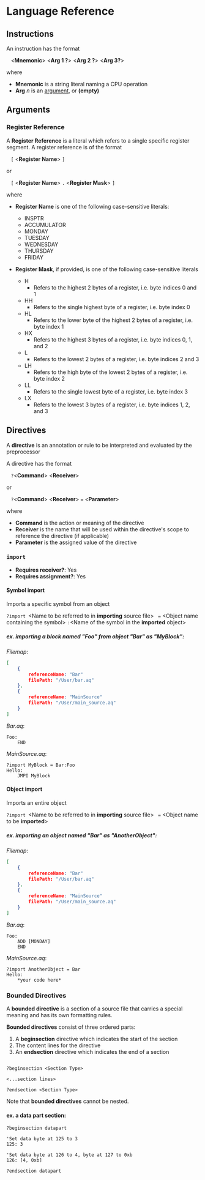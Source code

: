 # Language Reference

## Instructions

An instruction has the format

&nbsp;&nbsp;&nbsp;&lt;**Mnemonic**&gt; &lt;**Arg 1 ?**&gt; &lt;**Arg 2 ?**&gt; &lt;**Arg 3?**&gt;

where
* **Mnemonic** is a string literal naming a CPU operation
* **Arg** *n* is an <a href="##Arguments">argument</a>, or **(empty)**

## Arguments

### Register Reference

A **Register Reference** is a literal which refers to a single specific register segment. A register reference is of the format

&nbsp;&nbsp;&nbsp;`[` &lt;**Register Name**&gt; `]`

or

&nbsp;&nbsp;&nbsp;`[` &lt;**Register Name**&gt; `.` &lt;**Register Mask**&gt; `]`

where
* **Register Name** is one of the following case-sensitive literals:
    * INSPTR
    * ACCUMULATOR
    * MONDAY
    * TUESDAY
    * WEDNESDAY
    * THURSDAY
    * FRIDAY

* **Register Mask**, if provided, is one of the following case-sensitive literals
    * H
        * Refers to the highest 2 bytes of a register, i.e. byte indices 0 and 1
    * HH
        * Refers to the single highest byte of a register, i.e. byte index 0
    * HL
        * Refers to the lower byte of the highest 2 bytes of a register, i.e. byte index 1
    * HX
        * Refers to the highest 3 bytes of a register, i.e. byte indices 0, 1, and 2
    * L
        * Refers to the lowest 2 bytes of a register, i.e. byte indices 2 and 3
    * LH
        * Refers to the high byte of the lowest 2 bytes of a register, i.e. byte index 2
    * LL
        * Refers to the single lowest byte of a register, i.e. byte index 3
    * LX
        * Refers to the lowest 3 bytes of a register, i.e. byte indices 1, 2, and 3


## Directives
A **directive** is an annotation or rule to be interpreted and evaluated by the preprocessor

A directive has the format

&nbsp;&nbsp;&nbsp;`?`&lt;**Command**&gt; &lt;**Receiver**&gt;

or

&nbsp;&nbsp;&nbsp;`?`&lt;**Command**&gt; &lt;**Receiver**&gt; `=` &lt;**Parameter**&gt;

where
* **Command** is the action or meaning of the directive
* **Receiver** is the name that will be used within the directive's scope to reference the directive (if applicable)
* **Parameter** is the assigned value of the directive 

### `import`

- **Requires receiver?**: Yes
- **Requires assignment?**: Yes

#### Symbol import
Imports a specific symbol from an object

`?import `&lt;Name to be referred to in **importing** source file&gt; ` =` &lt;Object name containing the symbol&gt; `:`&lt;Name of the symbol in the **imported** object&gt;

##### ex. importing a block named &quot;Foo&quot; from object &quot;Bar&quot; as &quot;MyBlock&quot;:
*Filemap*:
```json
[
    {
        referenceName: "Bar"
        filePath: "/User/bar.aq"
    },
    {
        referenceName: "MainSource"
        filePath: "/User/main_source.aq"
    }
]
```

*Bar&period;aq*:

    Foo:
        END

*MainSource&period;aq*:

    ?import MyBlock = Bar:Foo
    Hello:
        JMPI MyBlock

#### Object import
Imports an entire object

`?import `&lt;Name to be referred to in **importing** source file&gt; ` =` &lt;Object name to be **imported**&gt;

##### ex. importing an object named &quot;Bar&quot; as &quot;AnotherObject&quot;:
*Filemap*:
```json
[
    {
        referenceName: "Bar"
        filePath: "/User/bar.aq"
    },
    {
        referenceName: "MainSource"
        filePath: "/User/main_source.aq"
    }
]
```

*Bar&period;aq*:

    Foo:
        ADD [MONDAY]
        END

*MainSource&period;aq*:

    ?import AnotherObject = Bar
    Hello:
        *your code here*

### Bounded Directives

A **bounded directive** is a section of a source file that carries a special meaning and has its own formatting rules.

**Bounded directives** consist of three ordered parts:
1. A **beginsection** directive which indicates the start of the section
2. The content lines for the directive
3. An **endsection** directive which indicates the end of a section

```

?beginsection <Section Type>

<...section lines>

?endsection <Section Type>

```

Note that **bounded directives** cannot be nested.

#### ex. a **data part** section:
```
?beginsection datapart

'Set data byte at 125 to 3
125: 3

'Set data byte at 126 to 4, byte at 127 to 0xb
126: [4, 0xb]

?endsection datapart
```
